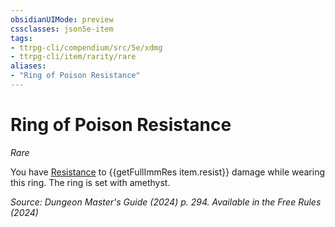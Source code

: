```yaml
---
obsidianUIMode: preview
cssclasses: json5e-item
tags:
- ttrpg-cli/compendium/src/5e/xdmg
- ttrpg-cli/item/rarity/rare
aliases: 
- "Ring of Poison Resistance"
---
```

# Ring of Poison Resistance
*Rare*  



You have [Resistance](Mechanics/rules/variant-rules/resistance-xphb.md) to {{getFullImmRes item.resist}} damage while wearing this ring. The ring is set with amethyst.

*Source: Dungeon Master's Guide (2024) p. 294. Available in the Free Rules (2024)*